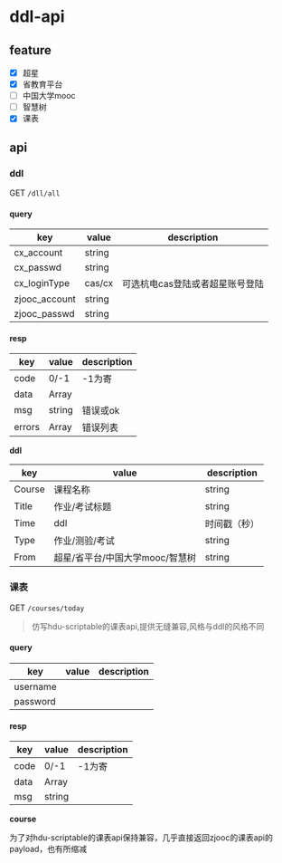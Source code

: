 # ddl-api

## feature

- [x] 超星
- [x] 省教育平台
- [ ] 中国大学mooc
- [ ] 智慧树
- [x] 课表

## api

### ddl

GET `/dll/all`

#### query

| key           | value  | description       |
|---------------|--------|-------------------|
| cx_account    | string |                   |
| cx_passwd     | string |                   |
| cx_loginType  | cas/cx | 可选杭电cas登陆或者超星账号登陆 |
| zjooc_account | string |                   |
| zjooc_passwd  | string |                   |

#### resp

| key    | value         | description |
|--------|---------------|-------------|
| code   | 0/-1          | -1为寄        |
| data   | Array<ddl>    |             |
| msg    | string        | 错误或ok       |
| errors | Array<string> | 错误列表        |

**ddl**

| key    | value               | description |
|--------|---------------------|-------------|
| Course | 课程名称                | string      |
| Title  | 作业/考试标题             | string      |
| Time   | ddl                 | 时间戳（秒）      |
| Type   | 作业/测验/考试            | string      |
| From   | 超星/省平台/中国大学mooc/智慧树 | string      |

### 课表

GET `/courses/today`

> 仿写hdu-scriptable的课表api,提供无缝兼容,风格与ddl的风格不同

#### query

| key      | value  | description       |
|----------|--------|-------------------|
| username |        |                   |
| password |        |                   |

#### resp

| key  | value         | description |
|------|---------------|-------------|
| code | 0/-1          | -1为寄        |
| data | Array<course> |             |
| msg  | string        |             |

**course**

为了对hdu-scriptable的课表api保持兼容，几乎直接返回zjooc的课表api的payload，也有所缩减


